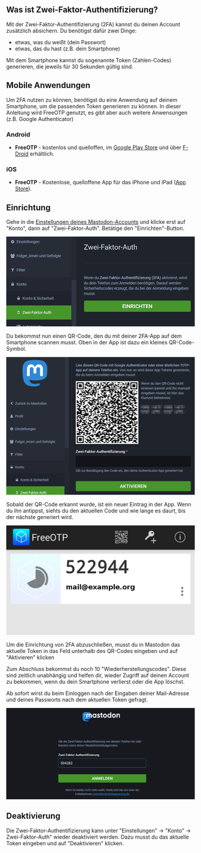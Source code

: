 ## Was ist Zwei-Faktor-Authentifizierung?

Mit der Zwei-Faktor-Authentifizierung (2FA) kannst du deinen Account zusätzlich absichern. Du benötigst dafür zwei Dinge: 
* etwas, was du weißt (dein Passwort)
* etwas, das du hast (z.B. dein Smartphone)

Mit dem Smartphone kannst du sogenannte Token (Zahlen-Codes) generieren, die jeweils für 30 Sekunden gültig sind.

## Mobile Anwendungen

Um 2FA nutzen zu können, benötigst du eine Anwendung auf deinem Smartphone, um die passenden Token generieren zu können. In dieser Anleitung wird FreeOTP genutzt, es gibt aber auch weitere Anwensungen (z.B. Google Authenticator)

### Android

- **FreeOTP** - kostenlos und quelloffen, im [Google Play Store](https://play.google.com/store/apps/details?id=org.fedorahosted.freeotp&hl=de) und über [F-Droid](https://f-droid.org/en/packages/org.fedorahosted.freeotp/) erhältlich.

### iOS

- **FreeOTP** - Kostenlose, quelloffene App für das iPhone und iPad ([App Store](https://apps.apple.com/us/app/freeotp-authenticator/id872559395)).

## Einrichtung

Gehe in die [Einstellungen deines Mastodon-Accounts](https://gruene.social/settings/two_factor_authentication) und klicke erst auf "Konto", dann auf "Zwei-Faktor-Auth". Betätige den "Einrichten"-Button.

![erster Bildschirm zur Einrichtung von 2FA](img/2fa-einrichten.png)

Du bekommst nun einen QR-Code, den du mit deiner 2FA-App auf dem Smartphone scannen musst. Oben in der App ist dazu ein kleines QR-Code-Symbol.

![QR-Code zur Einrichtung von 2FA](img/2fa-qr-code.png)

Sobald der QR-Code erkannt wurde, ist ein neuer Eintrag in der App. Wenn du ihn antippst, siehts du den aktuellen Code und wie lange es daurt, bis der nächste generiert wird.

![Screenshot FreeOTP](img/2fa-freeOTP.png)

Um die Einrichtung von 2FA abzuschließen, musst du in Mastodon das aktuelle Token in das Feld unterhalb des QR-Codes eingeben und auf "Aktivieren" klicken

Zum Abschluss bekommst du noch 10 "Wiederherstellungscodes". Diese sind zeitlich unabhängig und helfen dir, wieder Zugriff auf deinen Account zu bekommen, wenn du dein Smartphone verlierst oder die App löschst.

Ab sofort wirst du beim Einloggen nach der Eingaben deiner Mail-Adresse und deines Passworts nach dem aktuellen Token gefragt.

![Screenshot Tokenabfrage](img/2fa-tokenabfrage.png)

## Deaktivierung

Die Zwei-Faktor-Authentifizierung kann unter "Einstellungen" -> "Konto" -> Zwei-Faktor-Auth" wieder deaktiviert werden. Dazu musst du das aktuelle Token eingeben und auf "Deaktivieren" klicken.
